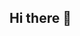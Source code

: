 ## Hi there 👋

<!--
**desiatnykvladyslav/desiatnykvladyslav** is a ✨ _special_ ✨ repository because its `README.md` (this file) appears on your GitHub profile.

Here are some ideas to get you started:

🚀 Dev & Visionary
🔭 Currently Working On
- 🌿 Building a minimalist productivity core (Notion/Obsidian alternative) with Next.js + TypeScript
- 😴 Designing smart sleep tech (light-therapy masks & circadian glasses)
- 💧 Prototyping immersive GHZ-water therapy spa concepts
🌱 Currently Learning
- 📊 React Flow for interactive roadmaps
- 🔌 Embedded systems (Arduino/RPi) for wellness devices
- 🛡️ Zod + T3 Stack for bulletproof type safety
👯 Looking to Collaborate On
- 🧠 Mindful tech (tools that reduce digital noise)
- 🏔️ Nature-inspired UX (ambient sound engines, "digital cabins")
- ⚡ Biohacking startups (sleep/light/sound science)
🤔 Need Help With
- ⚙️ Low-level sensor programming for wearables
- 🧪 Spa-tech R&D (GHZ frequencies + mineral water systems)
- 🎨 Designers who vibe with "cozy mountains + deep focus" aesthetic
-->
